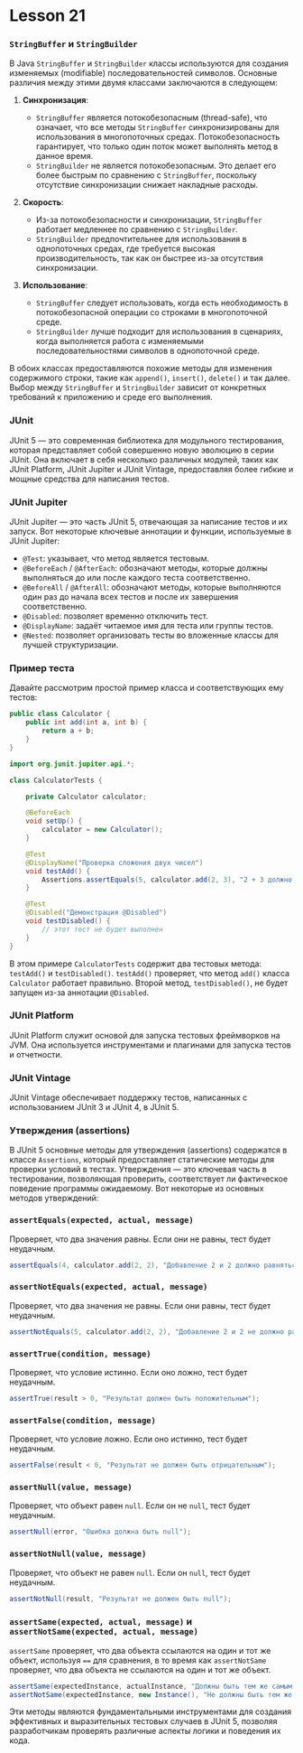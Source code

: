 # Lesson 21


### `StringBuffer` и `StringBuilder`

В Java `StringBuffer` и `StringBuilder` классы используются для создания изменяемых (modifiable) последовательностей символов. Основные различия между этими двумя классами заключаются в следующем:

1. **Синхронизация**:
    - `StringBuffer` является потокобезопасным (thread-safe), что означает, что все методы `StringBuffer` синхронизированы для использования в многопоточных средах. Потокобезопасность гарантирует, что только один поток может выполнять метод в данное время.
    - `StringBuilder` не является потокобезопасным. Это делает его более быстрым по сравнению с `StringBuffer`, поскольку отсутствие синхронизации снижает накладные расходы.

2. **Скорость**:
    - Из-за потокобезопасности и синхронизации, `StringBuffer` работает медленнее по сравнению с `StringBuilder`.
    - `StringBuilder` предпочтительнее для использования в однопоточных средах, где требуется высокая производительность, так как он быстрее из-за отсутствия синхронизации.

3. **Использование**:
    - `StringBuffer` следует использовать, когда есть необходимость в потокобезопасной операции со строками в многопоточной среде.
    - `StringBuilder` лучше подходит для использования в сценариях, когда выполняется работа с изменяемыми последовательностями символов в однопоточной среде.

В обоих классах предоставляются похожие методы для изменения содержимого строки, такие как `append()`, `insert()`, `delete()` и так далее.
Выбор между `StringBuffer` и `StringBuilder` зависит от конкретных требований к приложению и среде его выполнения.



### JUnit

JUnit 5 — это современная библиотека для модульного тестирования, которая представляет собой совершенно новую эволюцию в серии JUnit. Она включает в себя несколько различных модулей, таких как JUnit Platform, JUnit Jupiter и JUnit Vintage, предоставляя более гибкие и мощные средства для написания тестов.

### JUnit Jupiter

JUnit Jupiter — это часть JUnit 5, отвечающая за написание тестов и их запуск. Вот некоторые ключевые аннотации и функции, используемые в JUnit Jupiter:

- `@Test`: указывает, что метод является тестовым.
- `@BeforeEach` / `@AfterEach`: обозначают методы, которые должны выполняться до или после каждого теста соответственно.
- `@BeforeAll` / `@AfterAll`: обозначают методы, которые выполняются один раз до начала всех тестов и после их завершения соответственно.
- `@Disabled`: позволяет временно отключить тест.
- `@DisplayName`: задаёт читаемое имя для теста или группы тестов.
- `@Nested`: позволяет организовать тесты во вложенные классы для лучшей структуризации.

### Пример теста

Давайте рассмотрим простой пример класса и соответствующих ему тестов:

```java
public class Calculator {
    public int add(int a, int b) {
        return a + b;
    }
}

import org.junit.jupiter.api.*;

class CalculatorTests {

    private Calculator calculator;

    @BeforeEach
    void setUp() {
        calculator = new Calculator();
    }

    @Test
    @DisplayName("Проверка сложения двух чисел")
    void testAdd() {
        Assertions.assertEquals(5, calculator.add(2, 3), "2 + 3 должно быть 5");
    }

    @Test
    @Disabled("Демонстрация @Disabled")
    void testDisabled() {
        // этот тест не будет выполнен
    }
}
```

В этом примере `CalculatorTests` содержит два тестовых метода: `testAdd()` и `testDisabled()`. `testAdd()` проверяет, что метод `add()` класса `Calculator` работает правильно. Второй метод, `testDisabled()`, не будет запущен из-за аннотации `@Disabled`.

### JUnit Platform

JUnit Platform служит основой для запуска тестовых фреймворков на JVM. Она используется инструментами и плагинами для запуска тестов и отчетности.

### JUnit Vintage

JUnit Vintage обеспечивает поддержку тестов, написанных с использованием JUnit 3 и JUnit 4, в JUnit 5.



### Утверждения (assertions)


В JUnit 5 основные методы для утверждения (assertions) содержатся в классе `Assertions`, который предоставляет статические методы для проверки условий в тестах. Утверждения — это ключевая часть в тестировании, позволяющая проверить, соответствует ли фактическое поведение программы ожидаемому. Вот некоторые из основных методов утверждений:

### `assertEquals(expected, actual, message)`

Проверяет, что два значения равны. Если они не равны, тест будет неудачным.

```java
assertEquals(4, calculator.add(2, 2), "Добавление 2 и 2 должно равняться 4");
```

### `assertNotEquals(expected, actual, message)`

Проверяет, что два значения не равны. Если они равны, тест будет неудачным.

```java
assertNotEquals(5, calculator.add(2, 2), "Добавление 2 и 2 не должно равняться 5");
```

### `assertTrue(condition, message)`

Проверяет, что условие истинно. Если оно ложно, тест будет неудачным.

```java
assertTrue(result > 0, "Результат должен быть положительным");
```

### `assertFalse(condition, message)`

Проверяет, что условие ложно. Если оно истинно, тест будет неудачным.

```java
assertFalse(result < 0, "Результат не должен быть отрицательным");
```

### `assertNull(value, message)`

Проверяет, что объект равен `null`. Если он не `null`, тест будет неудачным.

```java
assertNull(error, "Ошибка должна быть null");
```

### `assertNotNull(value, message)`

Проверяет, что объект не равен `null`. Если он `null`, тест будет неудачным.

```java
assertNotNull(result, "Результат не должен быть null");
```

### `assertSame(expected, actual, message)` и `assertNotSame(expected, actual, message)`

`assertSame` проверяет, что два объекта ссылаются на один и тот же объект, используя `==` для сравнения, в то время как `assertNotSame` проверяет, что два объекта не ссылаются на один и тот же объект.

```java
assertSame(expectedInstance, actualInstance, "Должны быть тем же самым объектом");
assertNotSame(expectedInstance, new Instance(), "Не должны быть тем же самым объектом");
```

Эти методы являются фундаментальными инструментами для создания эффективных и выразительных тестовых случаев в JUnit 5, позволяя разработчикам проверять различные аспекты логики и поведения их кода.

